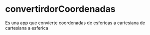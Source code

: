# convertirdorCoordenadas
Es una app que convierte coordenadas 
de esfericas a cartesiana
de cartesiana a esferica
